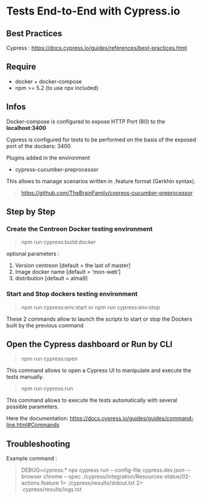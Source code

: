 # Tests End-to-End with Cypress.io

## Best Practices

Cypress : https://docs.cypress.io/guides/references/best-practices.html

## Require

- docker + docker-compose
- npm >= 5.2 (to use npx included)

## Infos

Docker-compose is configured to expose HTTP Port (80) to the **localhost:3400**

Cypress is configured for tests to be performed on the basis of the exposed port of the dockers: 3400

Plugins added in the environment

- cypress-cucumber-preprocessor

This allows to manage scenarios written in .feature format (Gerkhin syntax).

> https://github.com/TheBrainFamily/cypress-cucumber-preprocessor

## Step by Step

### Create the Centreon Docker testing environment

> npm run cypress:build:docker

optional parameters :

1. Version centreon [default = the last of master]
2. Image docker name [default = ‘mon-web’]
3. distribution [default = alma9]

### Start and Stop dockers testing environment

> npm run cypress:env:start or npm run cypress:env:stop

These 2 commands allow to launch the scripts to start or stop the Dockers built by the previous command

## Open the Cypress dashboard or Run by CLI

> npm run cypress:open

This command allows to open a Cypress UI to manipulate and execute the tests manually.

> npm run cypress:run

This command allows to execute the tests automatically with several possible parameters.

Here the documentation: https://docs.cypress.io/guides/guides/command-line.html#Commands

## Troubleshooting

Example command :
> DEBUG=cypress:* npx cypress run --config-file cypress.dev.json --browser chrome --spec ./cypress/integration/Resources-status/02-actions.feature 1> ./cypress/results/stdout.txt 2> .cypress/results/logs.txt